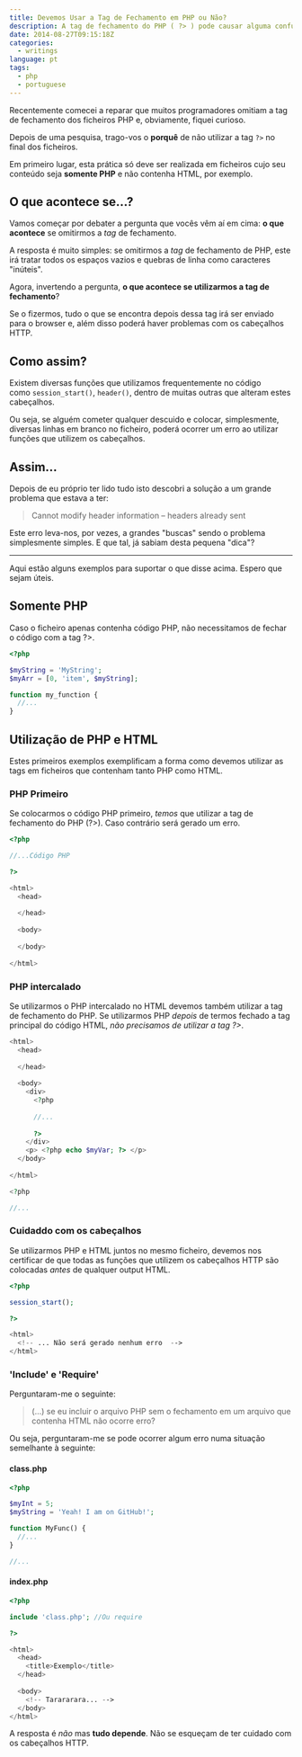 ```yaml
---
title: Devemos Usar a Tag de Fechamento em PHP ou Não?
description: A tag de fechamento do PHP ( ?> ) pode causar alguma confusão visto que é omitida pela maioria dos desenvolvedores. Mas porquê?
date: 2014-08-27T09:15:18Z
categories:
  - writings
language: pt
tags:
  - php
  - portuguese
---
```


Recentemente comecei a reparar que muitos programadores omitiam a tag de fechamento dos ficheiros PHP e, obviamente, fiquei curioso.

<!--more-->

Depois de uma pesquisa, trago-vos o **porquê** de não utilizar a tag `?>` no final dos ficheiros.

Em primeiro lugar, esta prática só deve ser realizada em ficheiros cujo seu conteúdo seja **somente PHP** e não contenha HTML, por exemplo.

## O que acontece se...?

Vamos começar por debater a pergunta que vocês vêm aí em cima: **o que acontece** se omitirmos a *tag* de fechamento.

A resposta é muito simples: se omitirmos a *tag* de fechamento de PHP, este irá tratar todos os espaços vazios e quebras de linha como caracteres "inúteis".

Agora, invertendo a pergunta, **o que acontece se utilizarmos a tag de fechamento**?

Se o fizermos, tudo o que se encontra depois dessa tag irá ser enviado para o browser e, além disso poderá haver problemas com os cabeçalhos HTTP.


## Como assim?


Existem diversas funções que utilizamos frequentemente no código como `session_start()`, `header()`, dentro de muitas outras que alteram estes cabeçalhos.

Ou seja, se alguém cometer qualquer descuido e colocar, simplesmente, diversas linhas em branco no ficheiro, poderá ocorrer um erro ao utilizar funções que utilizem os cabeçalhos.


## Assim...


Depois de eu próprio ter lido tudo isto descobri a solução a um grande problema que estava a ter:


> Cannot modify header information – headers already sent


Este erro leva-nos, por vezes, a grandes "buscas" sendo o problema simplesmente simples. E que tal, já sabiam desta pequena "dica"?

* * *

Aqui estão alguns exemplos para suportar o que disse acima. Espero que sejam úteis.

## Somente PHP

Caso o ficheiro apenas contenha código PHP, não necessitamos de fechar o código com a tag ?>.

```php
<?php

$myString = 'MyString';
$myArr = [0, 'item', $myString];

function my_function {
  //...
}
```

## Utilização de PHP e HTML

Estes primeiros exemplos exemplificam a forma como devemos utilizar as tags em ficheiros que contenham tanto PHP como HTML.

### PHP Primeiro

Se colocarmos o código PHP primeiro, *temos* que utilizar a tag de fechamento do PHP (?>). Caso contrário será gerado um erro.

```php
<?php

//...Código PHP

?>

<html>
  <head>
  
  </head>
  
  <body>
  
  </body>
  
</html>
```

### PHP intercalado

Se utilizarmos o PHP intercalado no HTML devemos também utilizar a tag de fechamento do PHP. Se utilizarmos PHP *depois* de termos fechado a tag principal do código HTML, *não precisamos de utilizar a tag ?>*. 

```php
<html>
  <head>
  
  </head>
  
  <body>
    <div>
      <?php
      
      //...
  
      ?>
    </div>
    <p> <?php echo $myVar; ?> </p>
  </body>
  
</html>

<?php

//...
```

### Cuidaddo com os cabeçalhos

Se utilizarmos PHP e HTML juntos no mesmo ficheiro, devemos nos certificar de que todas as funções que utilizem os cabeçalhos HTTP são colocadas *antes* de qualquer output HTML.

```php
<?php

session_start();

?>

<html>
  <!-- ... Não será gerado nenhum erro  -->
</html>
```

### 'Include' e 'Require'

Perguntaram-me o seguinte:

> (...) se eu incluir o arquivo PHP sem o fechamento em um arquivo que contenha HTML não ocorre erro?﻿

Ou seja, perguntaram-me se pode ocorrer algum erro numa situação semelhante à seguinte:

#### class.php

```PHP
<?php

$myInt = 5;
$myString = 'Yeah! I am on GitHub!';

function MyFunc() {
  //...
}

//...
```

#### index.php

```php
<?php 

include 'class.php'; //Ou require

?>

<html>
  <head>
    <title>Exemplo</title>
  </head>
  
  <body>
    <!-- Tarararara... -->
  </body>
</html>
```

A resposta é *não* mas **tudo depende**. Não se esqueçam de ter cuidado com os cabeçalhos HTTP.
